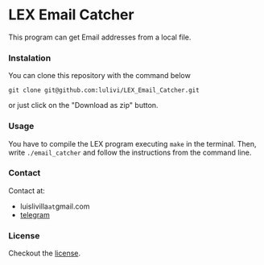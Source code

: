 # LEX Email Catcher

This program can get Email addresses from a local file.

### Instalation

You can clone this repository with the command below
```
git clone git@github.com:lulivi/LEX_Email_Catcher.git
```
or just click on the "Download as zip" button.

### Usage

You have to compile the LEX program executing `make` in the terminal.
Then, write `./email_catcher` and follow the instructions from the command line.


### Contact
Contact at:
 - luislivilla`at`gmail.com
 - [telegram](http://t.me/luvo0)

### License
Checkout the [license](https://github.com/lulivi/LEX_html_email_catcher/blob/master/LICENSE).
